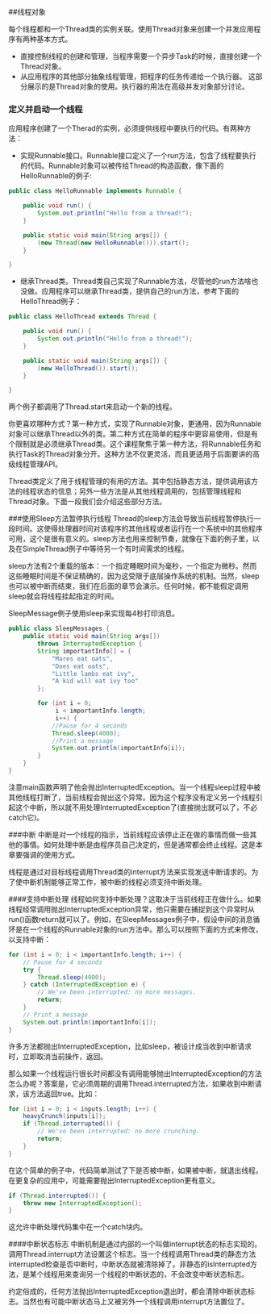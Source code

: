 ##线程对象

每个线程都和一个Thread类的实例关联。使用Thread对象来创建一个并发应用程序有两种基本方式。

 - 直接控制线程的创建和管理，当程序需要一个异步Task的时候，直接创建一个Thread对象。
 - 从应用程序的其他部分抽象线程管理，把程序的任务传递给一个执行器。
这部分展示的是Thread对象的使用。执行器的用法在高级并发对象部分讨论。

### 定义并启动一个线程
应用程序创建了一个Therad的实例，必须提供线程中要执行的代码。有两种方法：

 - 实现Runnable接口。Runnable接口定义了一个run方法，包含了线程要执行的代码。Runnable对象可以被传给Thread的构造函数，像下面的HelloRunnable的例子:

```java
public class HelloRunnable implements Runnable {

    public void run() {
        System.out.println("Hello from a thread!");
    }

    public static void main(String args[]) {
        (new Thread(new HelloRunnable())).start();
    }

}
```

 - 继承Thread类。Thread类自己实现了Runnable方法，尽管他的run方法啥也没做。应用程序可以继承Thread类，提供自己的run方法，参考下面的HelloThread例子：

```java
public class HelloThread extends Thread {

    public void run() {
        System.out.println("Hello from a thread!");
    }

    public static void main(String args[]) {
        (new HelloThread()).start();
    }

}
```
两个例子都调用了Thread.start来启动一个新的线程。

你更喜欢哪种方式？第一种方式，实现了Runnable对象，更通用，因为Runnable对象可以继承Thread以外的类。第二种方式在简单的程序中更容易使用，但是有个限制就是必须继承Thread类。这个课程聚焦于第一种方法，将Runnable任务和执行Task的Thread对象分开。这种方法不仅更灵活，而且更适用于后面要讲的高级线程管理API。

Thread类定义了用于线程管理的有用的方法。其中包括静态方法，提供调用该方法的线程状态的信息；另外一些方法是从其他线程调用的，包括管理线程和Thread对象。下面一段我们会介绍这些部分方法。

###使用Sleep方法暂停执行线程
Thread的sleep方法会导致当前线程暂停执行一段时间。这使得处理器时间对该程序的其他线程或者运行在一个系统中的其他程序可用，这个是很有意义的。sleep方法也用来控制节奏，就像在下面的例子里，以及在SimpleThread例子中等待另一个有时间需求的线程。

sleep方法有2个重载的版本：一个指定睡眠时间为毫秒，一个指定为微秒。然而这些睡眠时间是不保证精确的，因为这受限于底层操作系统的机制。当然，sleep也可以被中断而结束，我们在后面的章节会演示。任何时候，都不能假定调用sleep就会将线程挂起指定的时间。

SleepMessage例子使用sleep来实现每4秒打印消息。

```java
public class SleepMessages {
    public static void main(String args[])
        throws InterruptedException {
        String importantInfo[] = {
            "Mares eat oats",
            "Does eat oats",
            "Little lambs eat ivy",
            "A kid will eat ivy too"
        };

        for (int i = 0;
             i < importantInfo.length;
             i++) {
            //Pause for 4 seconds
            Thread.sleep(4000);
            //Print a message
            System.out.println(importantInfo[i]);
        }
    }
}
```
注意main函数声明了他会抛出InterruptedException。当一个线程sleep过程中被其他线程打断了，当前线程会抛出这个异常。因为这个程序没有定义另一个线程引起这个中断，所以就不用处理InterruptedException了(直接抛出就可以了，不必catch它)。

###中断
中断是对一个线程的指示，当前线程应该停止正在做的事情而做一些其他的事情。如何处理中断是由程序员自己决定的，但是通常都会终止线程。这是本章要强调的使用方式。

线程是通过对目标线程调用Thread类的interrupt方法来实现发送中断请求的。为了使中断机制能够正常工作，被中断的线程必须支持中断处理。

####支持中断处理
线程如何支持中断处理？这取决于当前线程正在做什么。如果线程经常调用抛出InterruptedException异常，他只需要在捕捉到这个异常时从run()函数return就可以了。例如，在SleepMessages例子中，假设中间的消息循环是在一个线程的Runnable对象的run方法中。那么可以按照下面的方式来修改，以支持中断：

```java
for (int i = 0; i < importantInfo.length; i++) {
    // Pause for 4 seconds
    try {
        Thread.sleep(4000);
    } catch (InterruptedException e) {
        // We've been interrupted: no more messages.
        return;
    }
    // Print a message
    System.out.println(importantInfo[i]);
}
```
许多方法都抛出InterruptedException，比如sleep，被设计成当收到中断请求时，立即取消当前操作，返回。

那么如果一个线程运行很长时间都没有调用能够抛出InterruptedException的方法怎么办呢？答案是，它必须周期的调用Thread.interrupted方法，如果收到中断请求，该方法返回true。比如：

```java
for (int i = 0; i < inputs.length; i++) {
    heavyCrunch(inputs[i]);
    if (Thread.interrupted()) {
        // We've been interrupted: no more crunching.
        return;
    }
}
```
在这个简单的例子中，代码简单测试了下是否被中断，如果被中断，就退出线程。在更复杂的应用中，可能需要抛出InterruptedException更有意义。

```java
if (Thread.interrupted()) {
    throw new InterruptedException();
}
```
这允许中断处理代码集中在一个catch块内。

####中断状态标志
中断机制是通过内部的一个叫做interrupt状态的标志实现的。调用Thread.interrupt方法设置这个标志。当一个线程调用Thread类的静态方法interrupted检查是否中断时，中断状态就被清除掉了。非静态的isInterrupted方法，是某个线程用来查询另一个线程的中断状态的，不会改变中断状态标志。

约定俗成的，任何方法抛出InterruptedException退出时，都会清除中断状态标志。当然也有可能中断状态马上又被另外一个线程调用interrupt方法置位了。
















